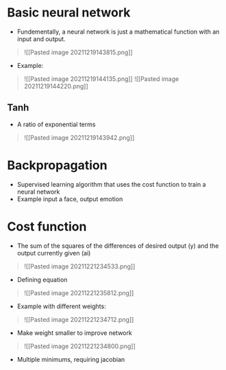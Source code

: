 
# Basic neural network
- Fundementally, a neural network is just a mathematical function with an input and output.
>![[Pasted image 20211219143815.png]]
- Example:
>![[Pasted image 20211219144135.png]]
>![[Pasted image 20211219144220.png]]
## Tanh
- A ratio of exponential terms
>![[Pasted image 20211219143942.png]]

# Backpropagation
- Supervised learning algorithm that uses the cost function to train a neural network
- Example input a face, output emotion

# Cost function
- The sum of the squares of the differences of desired output (y) and the output currently given (ai)
>![[Pasted image 20211221234533.png]]
- Defining equation
>![[Pasted image 20211221235812.png]]
- Example with different weights:
>![[Pasted image 20211221234712.png]]
- Make weight smaller to improve network
>![[Pasted image 20211221234800.png]]
- Multiple minimums, requiring jacobian